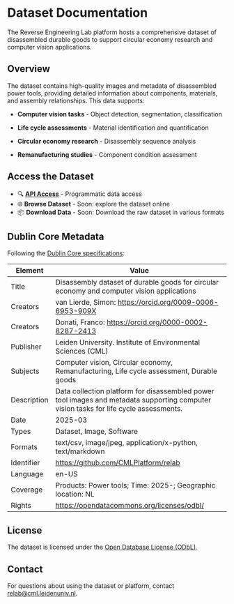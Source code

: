 # Dataset Documentation

The Reverse Engineering Lab platform hosts a comprehensive dataset of disassembled durable goods to support circular economy research and computer vision applications.

## Overview

The dataset contains high-quality images and metadata of disassembled power tools, providing detailed information about components, materials, and assembly relationships. This data supports:

- **Computer vision tasks** - Object detection, segmentation, classification

- **Life cycle assessments** - Material identification and quantification

- **Circular economy research** - Disassembly sequence analysis

- **Remanufacturing studies** - Component condition assessment

## Access the Dataset

<!---TODO: Add browse and download links once available--->

- 🔍 **[API Access](https://api.cml-relab.org/docs)** - Programmatic data access
- 🌐 **Browse Dataset** - Soon: explore the dataset online
- 📦 **Download Data** - Soon: Download the raw dataset in various formats

## Dublin Core Metadata

Following the [Dublin Core specifications](https://www.dublincore.org/specifications/dublin-core/):

| Element     | Value                                                                                                                                 |
| ----------- | ------------------------------------------------------------------------------------------------------------------------------------- |
| Title       | Disassembly dataset of durable goods for circular economy and computer vision applications                                            |
| Creators    | van Lierde, Simon: <https://orcid.org/0009-0006-6953-909X>                                                                            |
| Creators    | Donati, Franco: <https://orcid.org/0000-0002-8287-2413>                                                                               |
| Publisher   | Leiden University. Institute of Environmental Sciences (CML)                                                                          |
| Subjects    | Computer vision, Circular economy, Remanufacturing, Life cycle assessment, Durable goods                                              |
| Description | Data collection platform for disassembled power tool images and metadata supporting computer vision tasks for life cycle assessments. |
| Date        | 2025-03                                                                                                                               |
| Types       | Dataset, Image, Software                                                                                                              |
| Formats     | text/csv, image/jpeg, application/x-python, text/markdown                                                                             |
| Identifier  | <https://github.com/CMLPlatform/relab>                                                                                                |
| Language    | en-US                                                                                                                                 |
| Coverage    | Products: Power tools; Time: 2025-; Geographic location: NL                                                                           |
| Rights      | <https://opendatacommons.org/licenses/odbl/>                                                                                          |

## License

The dataset is licensed under the [Open Database License (ODbL)](https://opendatacommons.org/licenses/odbl/1-0/).

## Contact

For questions about using the dataset or platform, contact [relab@cml.leidenuniv.nl](mailto:relab@cml.leidenuniv.nl).

